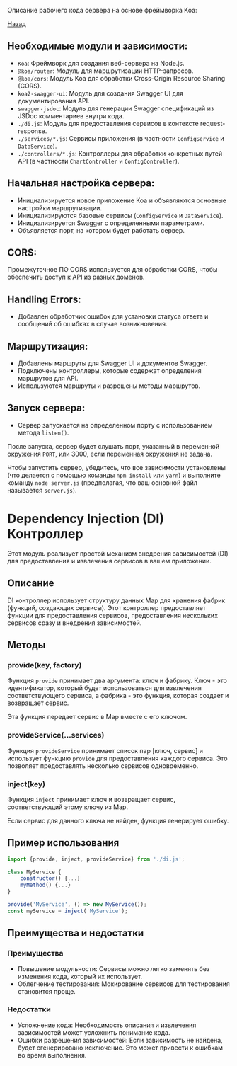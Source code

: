 Описание рабочего кода сервера на основе фреймворка Koa:

[Назад](../README.md)

## Необходимые модули и зависимости:

- `Koa`: Фреймворк для создания веб-сервера на Node.js.
- `@koa/router`: Модуль для маршрутизации HTTP-запросов.
- `@koa/cors`: Модуль Koa для обработки Cross-Origin Resource Sharing (CORS).
- `koa2-swagger-ui`: Модуль для создания Swagger UI для документирования API.
- `swagger-jsdoc`: Модуль для генерации Swagger спецификаций из JSDoc комментариев внутри кода.
- `./di.js`: Модуль для предоставления сервисов в контексте request-response.
- `./services/*.js`: Сервисы приложения (в частности `ConfigService` и `DataService`).
- `./controllers/*.js`: Контроллеры для обработки конкретных путей API (в частности `ChartController` и `ConfigController`).

## Начальная настройка сервера:

- Инициализируется новое приложение Koa и объявляются основные настройки маршрутизации.
- Инициализируются базовые сервисы (`ConfigService` и `DataService`).
- Инициализируется Swagger с определенными параметрами.
- Объявляется порт, на котором будет работать сервер.

## CORS:

Промежуточное ПО CORS используется для обработки CORS, чтобы обеспечить доступ к API из разных доменов.

## Handling Errors:

- Добавлен обработчик ошибок для установки статуса ответа и сообщений об ошибках в случае возникновения.

## Маршрутизация:

- Добавлены маршруты для Swagger UI и документов Swagger.
- Подключены контроллеры, которые содержат определения маршрутов для API.
- Используются маршруты и разрешены методы маршрутов.

## Запуск сервера:

- Сервер запускается на определенном порту с использованием метода `listen()`.

После запуска, сервер будет слушать порт, указанный в переменной окружения `PORT`, или 3000, если переменная окружения не задана.

Чтобы запустить сервер, убедитесь, что все зависимости установлены (что делается с помощью команды `npm install` или `yarn`) и выполните команду `node server.js` (предполагая, что ваш основной файл называется `server.js`).

# Dependency Injection (DI) Контроллер

Этот модуль реализует простой механизм внедрения зависимостей (DI) для предоставления и извлечения сервисов в вашем приложении.

## Описание

DI контроллер использует структуру данных Map для хранения фабрик (функций, создающих сервисы).
Этот контроллер предоставляет функции для предоставления сервисов, предоставления нескольких сервисов сразу и внедрения зависимостей.

## Методы

### provide(key, factory)

Функция `provide` принимает два аргумента: ключ и фабрику. Ключ - это идентификатор, который будет использоваться для извлечения соответствующего сервиса, а фабрика - это функция, которая создает и возвращает сервис.

Эта функция передает сервис в Map вместе с его ключом.

### provideService(...services)

Функция `provideService` принимает список пар [ключ, сервис] и использует функцию `provide` для предоставления каждого сервиса. Это позволяет предоставлять несколько сервисов одновременно.

### inject(key)

Функция `inject` принимает ключ и возвращает сервис, соответствующий этому ключу из Map.

Если сервис для данного ключа не найден, функция генерирует ошибку.

## Пример использования

```javascript
import {provide, inject, provideService} from './di.js';

class MyService {
    constructor() {...}
    myMethod() {...}
}

provide('MyService', () => new MyService());
const myService = inject('MyService');
```

## Преимущества и недостатки

### Преимущества

* Повышение модульности: Сервисы можно легко заменять без изменения кода, который их использует.
* Облегчение тестирования: Мокирование сервисов для тестирования становится проще.

### Недостатки

* Усложнение кода: Необходимость описания и извлечения зависимостей может усложнить понимание кода.
* Ошибки разрешения зависимостей: Если зависимость не найдена, будет сгенерировано исключение. Это может привести к ошибкам во время выполнения.